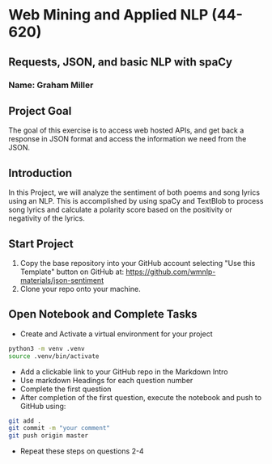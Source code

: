 # Web Mining and Applied NLP (44-620)

## Requests, JSON, and basic NLP with spaCy
### Name: Graham Miller

## Project Goal
The goal of this exercise is to access web hosted APIs, and get back a response in JSON format and access the information we need from the JSON. 

## Introduction
In this Project, we will analyze the sentiment of both poems and song lyrics using an NLP. This is accomplished by using spaCy and TextBlob to process song lyrics and calculate a polarity score based on the positivity or negativity of the lyrics. 

## Start Project
1. Copy the base repository into your GitHub account selecting "Use this Template" button on GitHub at: https://github.com/wmnlp-materials/json-sentiment 
2. Clone your repo onto your machine. 

## Open Notebook and Complete Tasks
- Create and Activate a virtual environment for your project
```bash
python3 -m venv .venv
source .venv/bin/activate
```
- Add a clickable link to your GitHub repo in the Markdown Intro
- Use markdown Headings for each question number
- Complete the first question
- After completion of the first question, execute the notebook and push to GitHub  using: 
```bash
git add .
git commit -m "your comment"
git push origin master   
``` 
- Repeat these steps on questions 2-4


